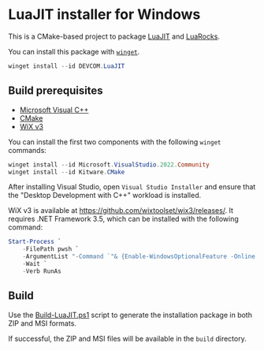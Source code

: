 # LuaJIT installer for Windows

This is a CMake-based project to package [LuaJIT](https://luajit.org/) and
[LuaRocks](https://luarocks.org/).

You can install this package with
[`winget`](https://learn.microsoft.com/windows/package-manager/winget/).

```powershell
winget install --id DEVCOM.LuaJIT

```

## Build prerequisites

- [Microsoft Visual
  C++](https://learn.microsoft.com/cpp/overview/visual-cpp-in-visual-studio)
- [CMake](https://cmake.org/)
- [WiX v3](https://wixtoolset.org/docs/wix3/)

You can install the first two components with the following `winget` commands:

```powershell
winget install --id Microsoft.VisualStudio.2022.Community
winget install --id Kitware.CMake
```

After installing Visual Studio, open `Visual Studio Installer` and ensure that
the "Desktop Development with C++" workload is installed.

WiX v3 is available at <https://github.com/wixtoolset/wix3/releases/>. It
requires .NET Framework 3.5, which can be installed with the following command:

```powershell
Start-Process `
    -FilePath pwsh `
    -ArgumentList "-Command `"& {Enable-WindowsOptionalFeature -Online -FeatureName NetFx3}`"" `
    -Wait `
    -Verb RunAs
```

## Build

Use the [Build-LuaJIT.ps1](./Build-LuaJIT.ps1) script to generate the
installation package in both ZIP and MSI formats.

If successful, the ZIP and MSI files will be available in the `build` directory.
